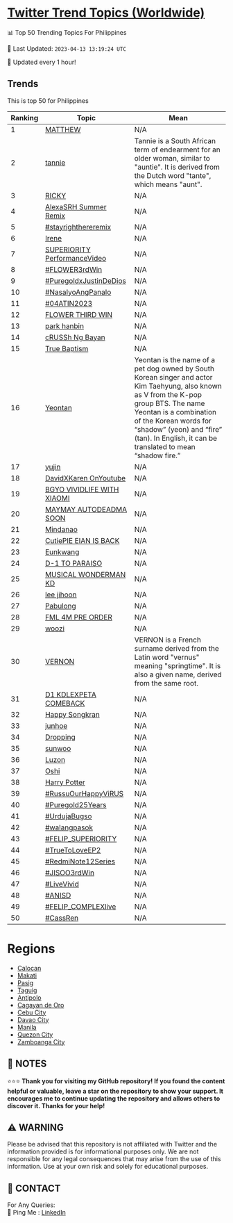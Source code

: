 [Twitter Trend Topics (Worldwide)](https://github.com/ErcinDedeoglu/Twitter-Trend-Topics)
==========


📊 Top 50 Trending Topics For Philippines

📆 Last Updated: `2023-04-13 13:19:24 UTC`

🔧 Updated every 1 hour!


## Trends

This is top 50 for Philippines

| Ranking | Topic | Mean |
| ------- | ------------ | ------------ |
| 1 | [MATTHEW](http://twitter.com/search?q=MATTHEW) | N/A |
| 2 | [tannie](http://twitter.com/search?q=tannie) | Tannie is a South African term of endearment for an older woman, similar to "auntie". It is derived from the Dutch word "tante", which means "aunt". |
| 3 | [RICKY](http://twitter.com/search?q=RICKY) | N/A |
| 4 | [AlexaSRH Summer Remix](http://twitter.com/search?q=AlexaSRH+Summer+Remix) | N/A |
| 5 | [#stayrighthereremix](http://twitter.com/search?q=%23stayrighthereremix) | N/A |
| 6 | [Irene](http://twitter.com/search?q=Irene) | N/A |
| 7 | [SUPERIORITY PerformanceVideo](http://twitter.com/search?q=SUPERIORITY+PerformanceVideo) | N/A |
| 8 | [#FLOWER3rdWin](http://twitter.com/search?q=%23FLOWER3rdWin) | N/A |
| 9 | [#PuregoldxJustinDeDios](http://twitter.com/search?q=%23PuregoldxJustinDeDios) | N/A |
| 10 | [#NasaIyoAngPanalo](http://twitter.com/search?q=%23NasaIyoAngPanalo) | N/A |
| 11 | [#04ATIN2023](http://twitter.com/search?q=%2304ATIN2023) | N/A |
| 12 | [FLOWER THIRD WIN](http://twitter.com/search?q=FLOWER+THIRD+WIN) | N/A |
| 13 | [park hanbin](http://twitter.com/search?q=park+hanbin) | N/A |
| 14 | [cRUSSh Ng Bayan](http://twitter.com/search?q=cRUSSh+Ng+Bayan) | N/A |
| 15 | [True Baptism](http://twitter.com/search?q=True+Baptism) | N/A |
| 16 | [Yeontan](http://twitter.com/search?q=Yeontan) | Yeontan is the name of a pet dog owned by South Korean singer and actor Kim Taehyung, also known as V from the K-pop group BTS. The name Yeontan is a combination of the Korean words for “shadow” (yeon) and “fire” (tan). In English, it can be translated to mean “shadow fire.” |
| 17 | [yujin](http://twitter.com/search?q=yujin) | N/A |
| 18 | [DavidXKaren OnYoutube](http://twitter.com/search?q=DavidXKaren+OnYoutube) | N/A |
| 19 | [BGYO VIVIDLIFE WITH XIAOMI](http://twitter.com/search?q=BGYO+VIVIDLIFE+WITH+XIAOMI) | N/A |
| 20 | [MAYMAY AUTODEADMA SOON](http://twitter.com/search?q=MAYMAY+AUTODEADMA+SOON) | N/A |
| 21 | [Mindanao](http://twitter.com/search?q=Mindanao) | N/A |
| 22 | [CutiePIE EIAN IS BACK](http://twitter.com/search?q=CutiePIE+EIAN+IS+BACK) | N/A |
| 23 | [Eunkwang](http://twitter.com/search?q=Eunkwang) | N/A |
| 24 | [D-1 TO PARAISO](http://twitter.com/search?q=D-1+TO+PARAISO) | N/A |
| 25 | [MUSICAL WONDERMAN KD](http://twitter.com/search?q=MUSICAL+WONDERMAN+KD) | N/A |
| 26 | [lee jihoon](http://twitter.com/search?q=lee+jihoon) | N/A |
| 27 | [Pabulong](http://twitter.com/search?q=Pabulong) | N/A |
| 28 | [FML 4M PRE ORDER](http://twitter.com/search?q=FML+4M+PRE+ORDER) | N/A |
| 29 | [woozi](http://twitter.com/search?q=woozi) | N/A |
| 30 | [VERNON](http://twitter.com/search?q=VERNON) | VERNON is a French surname derived from the Latin word "vernus" meaning "springtime". It is also a given name, derived from the same root. |
| 31 | [D1 KDLEXPETA COMEBACK](http://twitter.com/search?q=D1+KDLEXPETA+COMEBACK) | N/A |
| 32 | [Happy Songkran](http://twitter.com/search?q=Happy+Songkran) | N/A |
| 33 | [junhoe](http://twitter.com/search?q=junhoe) | N/A |
| 34 | [Dropping](http://twitter.com/search?q=Dropping) | N/A |
| 35 | [sunwoo](http://twitter.com/search?q=sunwoo) | N/A |
| 36 | [Luzon](http://twitter.com/search?q=Luzon) | N/A |
| 37 | [Oshi](http://twitter.com/search?q=Oshi) | N/A |
| 38 | [Harry Potter](http://twitter.com/search?q=Harry+Potter) | N/A |
| 39 | [#RussuOurHappyViRUS](http://twitter.com/search?q=%23RussuOurHappyViRUS) | N/A |
| 40 | [#Puregold25Years](http://twitter.com/search?q=%23Puregold25Years) | N/A |
| 41 | [#UrdujaBugso](http://twitter.com/search?q=%23UrdujaBugso) | N/A |
| 42 | [#walangpasok](http://twitter.com/search?q=%23walangpasok) | N/A |
| 43 | [#FELIP_SUPERIORITY](http://twitter.com/search?q=%23FELIP_SUPERIORITY) | N/A |
| 44 | [#TrueToLoveEP2](http://twitter.com/search?q=%23TrueToLoveEP2) | N/A |
| 45 | [#RedmiNote12Series](http://twitter.com/search?q=%23RedmiNote12Series) | N/A |
| 46 | [#JISOO3rdWin](http://twitter.com/search?q=%23JISOO3rdWin) | N/A |
| 47 | [#LiveVivid](http://twitter.com/search?q=%23LiveVivid) | N/A |
| 48 | [#ANISD](http://twitter.com/search?q=%23ANISD) | N/A |
| 49 | [#FELIP_COMPLEXlive](http://twitter.com/search?q=%23FELIP_COMPLEXlive) | N/A |
| 50 | [#CassRen](http://twitter.com/search?q=%23CassRen) | N/A |



# Regions

* [Calocan](</Philippines/Calocan.md>)
* [Makati](</Philippines/Makati.md>)
* [Pasig](</Philippines/Pasig.md>)
* [Taguig](</Philippines/Taguig.md>)
* [Antipolo](</Philippines/Antipolo.md>)
* [Cagayan de Oro](</Philippines/Cagayan de Oro.md>)
* [Cebu City](</Philippines/Cebu City.md>)
* [Davao City](</Philippines/Davao City.md>)
* [Manila](</Philippines/Manila.md>)
* [Quezon City](</Philippines/Quezon City.md>)
* [Zamboanga City](</Philippines/Zamboanga City.md>)



## 📝 NOTES

⭐⭐⭐ **Thank you for visiting my GitHub repository! If you found the content helpful or valuable, leave a star on the repository to show your support. It encourages me to continue updating the repository and allows others to discover it. Thanks for your help!**


## ⚠️ WARNING

Please be advised that this repository is not affiliated with Twitter and the information provided is for informational purposes only. We are not responsible for any legal consequences that may arise from the use of this information. Use at your own risk and solely for educational purposes.


## 📨 CONTACT

 For Any Queries:  
            🏓 Ping Me : [LinkedIn](https://www.linkedin.com/in/ercindedeoglu/)
